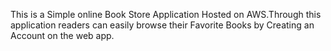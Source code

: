 This is a Simple online Book Store Application Hosted on AWS.Through this application readers can easily browse their Favorite Books by Creating
an Account on the web app.
